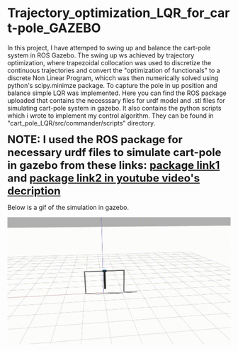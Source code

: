 # Trajectory_optimization_LQR_for_cart-pole_GAZEBO

In this project, I have attemped to swing up and balance the cart-pole system in ROS Gazebo. The swing up ws achieved by trajectory optimization, where trapezoidal collocation was used to discretize the continuous trajectories and convert the "optimization of functionals" to a discrete Non Linear Program, whicch was then numerically solved using python's scipy.minimze package.
To capture the pole in up position and balance simple LQR was implemented.
Here you can find the ROS package uploaded that contains the necesssary files for urdf model and .stl files for simulating cart-pole system in gazebo. It also contains the python scripts which i wrote to implement my control algorithm. They can be found in "cart_pole_LQR/src/commander/scripts" directory.

**<span style="font-size:24px;">NOTE: I used the ROS package for necessary urdf files to simulate cart-pole in gazebo from these links: [package link1](https://drive.google.com/drive/folders/1Jm95jbwaTYvgVHVDriG0kf2x7KYrbRvT) and [package link2 in youtube video's decription](https://www.youtube.com/watch?v=dLnKvFEnSBw&t=1s)
</span>**

Below is a gif of the simulation in gazebo.

![Alt Text](finalGIF.gif)

